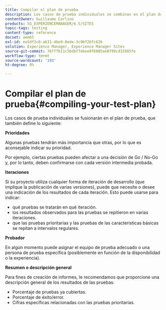 ```yaml
---
title: Compilar el plan de prueba
description: Los casos de prueba individuales se combinan en el plan de prueba
contentOwner: Guillaume Carlino
products: SG_EXPERIENCEMANAGER/6.5/SITES
topic-tags: testing
content-type: reference
docset: aem65
exl-id: ee5df2c8-ab31-4be9-8ede-3c96f26fc626
solution: Experience Manager, Experience Manager Sites
source-git-commit: 76fffb11c56dbf7ebee9f6805ae0799cd32985fe
workflow-type: tm+mt
source-wordcount: '193'
ht-degree: 0%

---
```


# Compilar el plan de prueba{#compiling-your-test-plan}

Los casos de prueba individuales se fusionarán en el plan de prueba, que también define lo siguiente:

**Prioridades**

Algunas pruebas tendrán más importancia que otras, por lo que es aconsejable indicar su prioridad.

Por ejemplo, ciertas pruebas pueden afectar a una decisión de Go / No-Go y, por lo tanto, deben confirmarse con cada versión intermedia probada.

**Iteraciones**

Si su proyecto utiliza cualquier forma de iteración de desarrollo (que implique la publicación de varias versiones), puede que necesite o desee una indicación de los resultados de cada iteración. Esto puede usarse para indicar:

* qué pruebas se tratarán en qué iteración.
* los resultados observados para las pruebas se repitieron en varias iteraciones.
* que las pruebas prioritarias y las pruebas de las características básicas se repitan a intervalos regulares.

**Probador**

En algún momento puede asignar el equipo de prueba adecuado o una persona de prueba específica (posiblemente en función de la disponibilidad o la experiencia).

**Resumen o descripción general**

Para fines de creación de informes, le recomendamos que proporcione una descripción general de los resultados de las pruebas:

* Porcentaje de pruebas ya cubiertas.
* Porcentaje de éxito/error.
* Cifras específicas relacionadas con las pruebas prioritarias.
